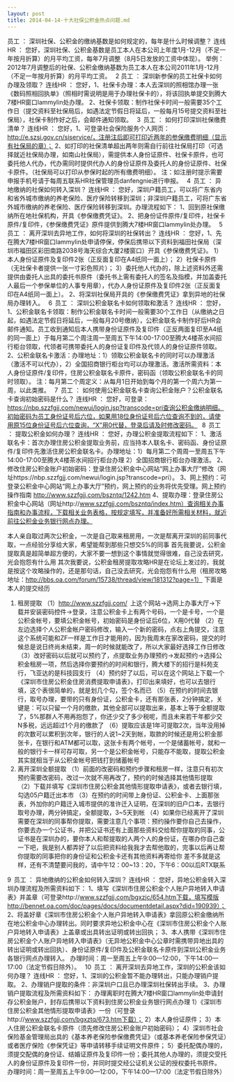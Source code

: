 ```yaml
---
layout: post
title: 2014-04-14-十大社保公积金热点问题.md
---
```


员工 ： 深圳社保、公积金的缴纳基数是如何规定的，每年是什么时候调整？
连线HR ： 您好，深圳社保、公积金基数是员工本人在本公司上年度1月-12月（不足一年按月折算）的月平均工资，每年7月调整（8月5日发放的工资中体现）。
举例：2012年7月调整后的社保、公积金缴纳基数为员工本人在本公司2011年1月-12月（不足一年按月折算）的月平均工资。
 
2
员工 ： 深圳新参保的员工社保卡如何办理及领取？
连线HR ： 您好，1、社保卡办理：本人去深圳的照相馆办理一张《数码照相回执单》（照相时需说明是用于办理社保卡的），将该回执单提交到腾大7楼HR窗口lammylin处办理。
2、社保卡领取：制作社保卡时间一般需要35个工作日（提交资料至社保局后，如遇法定节假日将延后，一般每月15号提交资料至社保局），社保卡制作好之后，会邮件通知领取。
 
3 
员工 ： 如何打印深圳社保缴费清单？
连线HR ： 您好，1、可登录社会保险服务个人网页：http://e.szsi.gov.cn/siservice/，注册注后即可打印近两年的参保缴费明细（显示有社保局的章）；
2、如打印的社保清单超出两年则需自行前往社保局打印（可选择就近社保局办理，如南山社保局），需提供本人身份证原件、社保卡原件，也可委托他人代办，代办需同时提供代办人的身份证原件及委托人的身份证原件、社保卡原件。（社保局可以打印从参保时起的所有缴费明细）。
注：如注册时提示需要申报手机号请于每周五联系HR社保管理员danfengnie进行申报。
 
4 
员工 ： 异地缴纳的社保如何转入深圳？
连线HR ： 您好，深圳户籍员工，可以将广东省内和省外城市缴纳的养老保险、医疗保险转移到深圳；非深圳户籍员工，可将广东省外城市缴纳的养老保险、医疗保险转移到深圳。办理流程如下：
1、回到原社保缴纳所在地社保机构，开具《参保缴费凭证》。
2、把身份证件原件/复印件，社保卡原件/复印件，《参保缴费凭证》原件提供到腾大7楼HR窗口lammylin处办理。
 
5 
员工 ： 离开深圳去异地工作，如何将深圳的社保转出？
连线HR ： 您好，1、先在腾大7楼HR窗口lammylin处申请停保，停保后携带以下资料到福田社保局（深圳市福田区彩田南路2038号海天综合大厦2楼窗口）开具《参保缴费凭证》。
1）本人身份证原件及复印件2张（正反面复印在A4纸同一面上）；
2）社保卡原件（无社保卡者提供一张一寸彩色照片）；
3）委托他人代办的，除上述资料外还需提供由委托人出具的委托书原件（委托书上需有委托人的签名及指模，并加盖委托人最后一个参保单位的人事专用章），代办人身份证原件及复印件2张（正反面复印在A4纸同一面上）。
2、将深圳社保局开具的《参保缴费凭证》拿到异地的社保局办理转入。
 
6 
员工 ： 深圳公积金联名卡如何领取和激活？
连线HR ： 您好，1、公积金联名卡领取：制作公积金联名卡时间一般需要30个工作日（从缴纳之日起，如遇法定节假日将延后，一般每月20号缴纳），公积金联名卡制作好后HR会邮件通知。员工收到通知后本人携带身份证原件及复印件（正反两面复印至A4纸的同一面上）于每月第二个周注周一至周五下午14:00-17:00至腾大4楼茶水间招行柜台领取，代领者可携带委托人的身份证复印件及代领人的身份证原件领取。
2、公积金联名卡激活：办理地址：1）领取公积金联名卡的同时可以办理激活（激活不可以代办），2）全国招商银行柜台均可以办理激活。激活所需资料：本人身份证原件/复印件，住房公积金联名卡原件，密码函（领取公积金联名卡的同时领取）。
注：每月第二个周定义：从每月1日开始到每个月的第一个周六为第一周，以此类推。
 
7 
员工 ： 如何使用公积金联名卡查询公积金账户？公积金联名卡查询初始密码是什么？
连线HR ： 您好，可登录：https://nbp.szzfgjj.com/newui/login.jsp?transcode=pri查询公积金缴纳明细。初始密码为员工身份证号后六位，如果用18位身份证号后六位查询不到的，请使用原15位身份证号后六位查询，“X”用0代替，登录后请及时修改密码。
 
8 
员工 ： 提取公积金如何办理？
连线HR ： 您好，办理公积金提取流程如下：
1、激活联名卡：首次办理住房公积金提取业务前，应当持本人联名卡、密码函、身份证原件/复印件先激活住房公积金联名卡。办理地址：1）每月第二个周周一至周五下午14:00-17:00至腾大4楼茶水间招行柜台办理 2）全国招商银行柜台办理激活。
2、修改住房公积金账户初始密码：登录住房公积金中心网站“网上办事大厅”修改（网址https://nbp.szzfgjj.com/newui/login.jsp?transcode=pri）。
3、网上预约：可登录公积金中心网站“网上办事大厅”预约，网上预约的业务将优先受理。网上预约操作指南 http://www.szzfgjj.com/bszntq/1242.htm
4、提取办理：登录住房公积金中心网站（网址http://www.szzfgjj.com/bszntq/index.htm）查询相关办事指南和办事流程，下载相关业务表格，按规定填写，并准备好所需相关材料，就近前往公积金业务银行网点办理。

本人亲自取过两次公积金，一次是自己取来租房用，一次是帮离开深圳的前同事代取，一点经验分享给大家，希望能帮到那些只想交5%的同事
首先我要说，公积金提取真是超简单超方便的，大家不要一想到这个事情就觉得很难，自己没去研究，光会抱怨有什么用
其次我要说，公积金租房提取攻略HR是在论坛上发过的，我就是按这个攻略操作的，还是那句话，自己没去研究，光会抱怨有什么用（租房攻略地址：http://bbs.oa.com/forum/15738/thread/view/181312?page=1）
下面是本人的提交经历
1. 租房提取
（1）http://www.szzfgjj.com/  上这个网站->选网上办事大厅->下载并安装密码控件->登录，注意公积金卡上有两个号码，一个是卡号，一个是公积金帐号，要填公积金帐号，初始密码是身份证后6位，X用0代替
（2）在左边选择个人公积金帐户密码修改，输入一个新的密码，点右上角提交，注意这个系统可能和ZF一样是工作日才能用的，因为我周末在家改密码，提交的时候总是说日终尚未结束，周一的时候就能改了，所以大家最好选择工作日修改
（3）改好密码以后就可以预约了，点提取业务办理预约->发起预约->选择公积金租房一项，然后选择你要预约的时间和银行，腾大楼下的招行是科苑支行，飞亚达的是科技园支行
（4）预约好了以后，可以在这个网站上下载一个《深圳市住房公积金住房消费提取申请表》，打印出来填好，也可以去银行填，这个表很简单的，就是划几个勾，签个名而已
（5）在预约的时间去银行，取号办理，要带的只有身份证，公积金卡，还有那张表，2分钟搞定，关键是：可以只留一个月的缴款，其他全部可以提取出来，基本上等于全额提取了，5%那群人不用再抱怨了，你还少交了多少税呢，而且未来若干年都少交N多税，远远超过1个月的缴款了
（6）提取应该是1年可提取2次，当年没用掉的次数可以累积到次年，银行的人说1~2天到帐，取款的时候还是用公积金那张卡，在银行和ATM都可以取，这张卡有两个帐号，一个是储蓄帐号，就和一般的银行卡一样可存可取，另一个是公积金帐号，只能存不能取，提取公积金其实就相当于从公积金帐号把钱打到储蓄帐号
2. 离开深圳全额提取
（1）前面的改密码和预约步骤和租房一样，注意只有初次预约需要改密码，改过一次就不用再改了，预约的时候选择其他情形提取
（2）下载并填写《深圳市住房公积金其他情形提取申请表》，或者去银行填，勾选05户籍迁出本市
（3）在预约的时间带上身份证、公积金卡、上面那张表，外加你的户籍迁入城市提供的准许迁入证明，在深圳的旧户口本，去银行取号办理，两分钟搞定，全额提取，3~5天到帐
（4）如果你已经离开了深圳需要在深圳的同事帮你提取，需要注意几个事项：预约操作要你自己去操作，你要去办一个公证书，并把公证书还有上面那些资料交给帮你提取的同事，公证书是在深圳办的，要你本人和帮提取的人两个人的身份证，在哪办你自己查一下吧，我是别人都弄好了以后把资料给我我才去帮他取的，完事以后再让帮你提取的同事把你的身份证和公积金卡还有其他资料再寄给你
差不多就是这样，还有不清楚要问我的，请中午12：00~13：20，下午6：00以后RTX联系

9 
员工 ： 异地缴纳的公积金如何转入深圳？
连线HR ： 您好，异地公积金转入深圳办理流程及所需资料如下：
1、填写《深圳市住房公积金个人账户异地转入申请表》并盖章（可登录http://www.szzfgjj.com/bgxzjc/654.htm下载，填写模版http://bennet.oa.com/doc/pages/docs/documentdetail.aspx?did=190939）；
2、将盖好章《深圳市住房公积金个人账户异地转入申请表》拿回原公积金缴纳所在地公积金中心办理转出。同时要求异地公积金中心在《深圳市住房公积金个人账户异地转入申请表》上盖章或出具转出证明或转出回执；
3、本人携带《深圳市住房公积金个人账户异地转入申请表》（无异地公积金中心公章时需携带异地出具的转出证明或转出回执）、身份证原件/复印件及公积金联名卡原件到深圳公积金业务各银行网点办理转入。
办理时间：周一至周五上午9:00—12:00，下午14:00—17:00（法定节假日除外）。
 
10 
员工 ： 离开深圳去异地工作，深圳的公积金该如何办理？
连线HR ： 您好，1、深圳的公积金暂不能办理转出，只能办理销户提取。
2、办理销户提取的条件：非深圳户口且已办理深圳社保转出手续。
3、办理销户提取流程及所需资料如下：
办理离职时在腾大7楼HR窗口lammylin处申请封存公积金账户，封存后携带以下资料到住房公积金业务银行网点办理
1）《深圳市住房公积金其他情形提取申请表》一份（可登录http://www.szzfgjj.com/bgxztq/673.htm下载）；
2）本人身份证原件；
3）本人住房公积金联名卡原件（须先修改住房公积金账户初始密码）；
4）深圳市社会保险基金管理局出具的《基本养老保险参保缴费凭证》（或基本养老保险参保凭证）或者医疗保险《参保凭证》等申请转移手续证明文件原件；
5）委托配偶办理的，须提交配偶的身份证、结婚证原件及复印件一份；委托其他人办理的，须提交受托人的身份证原件及复印件一份，并同时提交经公证机关公证的授权委托书原件。
办理时间：周一至周五上午9:00—12:00，下午14:00—17:00（法定节假日除外）
